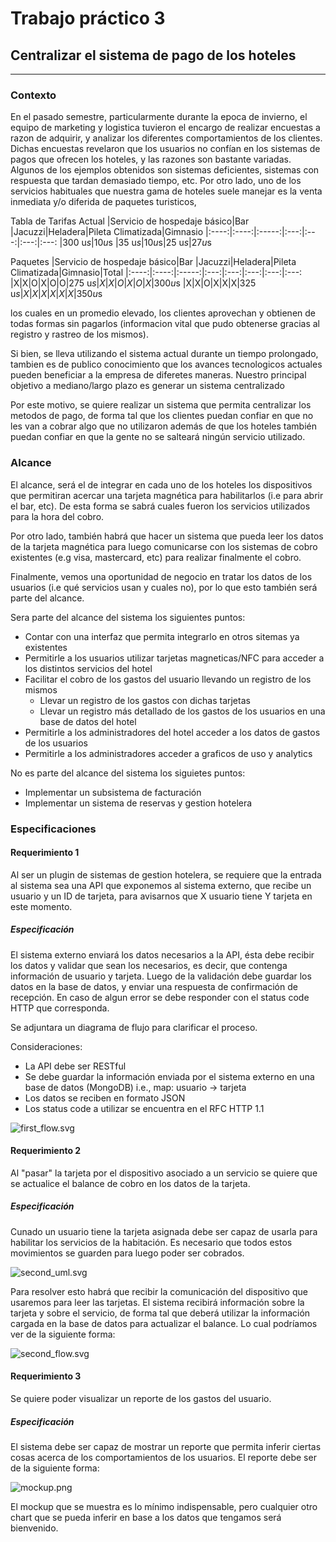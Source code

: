 # Trabajo práctico 3

## Centralizar el sistema de pago de los hoteles
------
### Contexto

En el pasado semestre, particularmente durante la epoca de invierno, el equipo de marketing y logistica tuvieron el encargo de realizar encuestas a razon de adquirir, y analizar los diferentes comportamientos de los clientes. Dichas encuestas revelaron que los usuarios no confían en los sistemas de pagos que ofrecen los hoteles, y las razones son bastante variadas. Algunos de los ejemplos obtenidos son sistemas deficientes, sistemas con respuesta que tardan demasiado tiempo, etc. Por otro lado, uno de los servicios habituales que nuestra gama de hoteles suele manejar es la venta inmediata y/o diferida de paquetes turisticos,

Tabla de Tarifas Actual
|Servicio de hospedaje básico|Bar   |Jacuzzi|Heladera|Pileta Climatizada|Gimnasio
|:----:|:----:|:-----:|:---:|:---:|:---:|:---:
|300 u$s|10 u$s |35 u$s  |10 u$s|25 u$s|27 u$s

Paquetes
|Servicio de hospedaje básico|Bar   |Jacuzzi|Heladera|Pileta Climatizada|Gimnasio|Total
|:----:|:----:|:-----:|:---:|:---:|:---:|:---:|:---:
|X|X|O|X|O|O|275 u$s
|X|X|O|X|O|X|300 u$s
|X|X|O|X|X|X|325 u$s
|X|X|X|X|X|X|350 u$s

los cuales en un promedio elevado, los clientes aprovechan y obtienen de todas formas sin pagarlos (informacion vital que pudo obtenerse gracias al registro y rastreo de los mismos).

Si bien, se lleva utilizando el sistema actual durante un tiempo prolongado, tambien es de publico conocimiento que los avances tecnologicos actuales pueden beneficiar a la empresa de diferetes maneras. Nuestro principal objetivo a mediano/largo plazo es generar un sistema centralizado

Por este motivo, se quiere realizar un sistema que permita centralizar los metodos de pago, de forma tal que los clientes puedan confiar en que no les van a cobrar algo que no utilizaron además de que los hoteles también puedan confiar en que la gente no se salteará ningún servicio utilizado.

### Alcance

El alcance, será el de integrar en cada uno de los hoteles los dispositivos que permitiran acercar una tarjeta magnética para habilitarlos (i.e para abrir el bar, etc). De esta forma se sabrá cuales fueron los servicios utilizados para la hora del cobro.

Por otro lado, también habrá que hacer un sistema que pueda leer los datos de la tarjeta magnética para luego comunicarse con los sistemas de cobro existentes (e.g visa, mastercard, etc) para realizar finalmente el cobro.

Finalmente, vemos una oportunidad de negocio en tratar los datos de los usuarios (i.e qué servicios usan y cuales no), por lo que esto también será parte del alcance.


Sera parte del alcance del sistema los siguientes puntos:

* Contar con una interfaz que permita integrarlo en otros sitemas ya existentes
* Permitirle a los usuarios utilizar tarjetas magneticas/NFC para acceder a los distintos servicios del hotel
* Facilitar el cobro de los gastos del usuario llevando un registro de los mismos
  * Llevar un registro de los gastos con dichas tarjetas
  * Llevar un registro más detallado de los gastos de los usuarios en una base de datos del hotel
* Permitirle a los administradores del hotel acceder a los datos de gastos de los usuarios
* Permitirle a los administradores acceder a graficos de uso y analytics

No es parte del alcance del sistema los siguietes puntos:

* Implementar un subsistema de facturación
* Implementar un sistema de reservas y gestion hotelera

### Especificaciones

#### Requerimiento 1

Al ser un plugin de sistemas de gestion hotelera, se requiere que la entrada al sistema sea una API que exponemos al sistema externo, que recibe un usuario y un ID de tarjeta, para avisarnos que X usuario tiene Y tarjeta en este momento.

##### Especificación

El sistema externo enviará los datos necesarios a la API, ésta debe recibir los datos y validar que sean los necesarios, es decir, que contenga información de usuario y tarjeta.
Luego de la validación debe guardar los datos en la base de datos, y enviar una respuesta de confirmación de recepción.
En caso de algun error se debe responder con el status code HTTP que corresponda.

Se adjuntara un diagrama de flujo para clarificar el proceso.

Consideraciones:
* La API debe ser RESTful
* Se debe guardar la información enviada por el sistema externo en una base de datos (MongoDB) i.e., map: usuario -> tarjeta
* Los datos se reciben en formato JSON
* Los status code a utilizar se encuentra en el RFC HTTP 1.1

![first_flow.svg](first_flow.svg)

#### Requerimiento 2

Al "pasar" la tarjeta por el dispositivo asociado a un servicio se quiere que se actualice el balance de cobro en los datos de la tarjeta.

##### Especificación

Cunado un usuario tiene la tarjeta asignada debe ser capaz de usarla para habilitar los servicios de la habitación. Es necesario que todos estos movimientos se guarden para luego poder ser cobrados.

![second_uml.svg](second_uml.svg)

Para resolver esto habrá que recibir la comunicación del dispositivo que usaremos para leer las tarjetas.
El sistema recibirá información sobre la tarjeta y sobre el servicio, de forma tal que deberá utilizar la información cargada en la base de datos para actualizar el balance. Lo cual podríamos ver de la siguiente forma:

![second_flow.svg](second_flow.svg)

#### Requerimiento 3

Se quiere poder visualizar un reporte de los gastos del usuario.

##### Especificación

El sistema debe ser capaz de mostrar un reporte que permita inferir ciertas cosas acerca de los comportamientos de los usuarios. El reporte debe ser de la siguiente forma:

![mockup.png](mockup.png)

El mockup que se muestra es lo mínimo indispensable, pero cualquier otro chart que se pueda inferir en base a los datos que tengamos será bienvenido.
